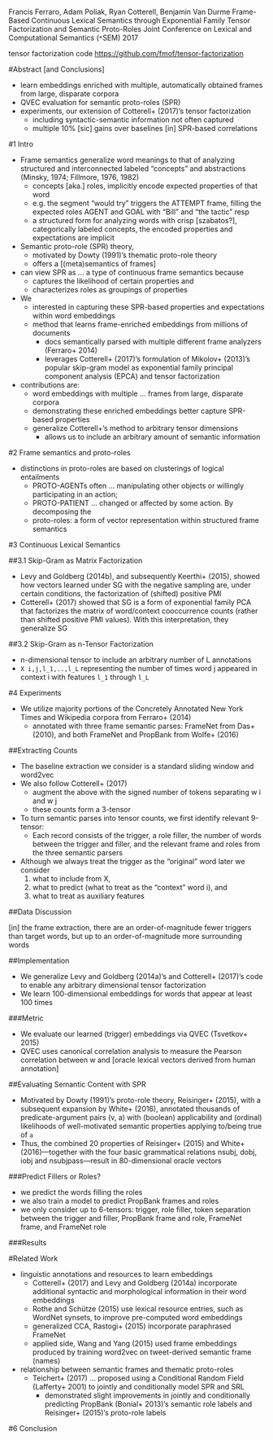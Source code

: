 Francis Ferraro, Adam Poliak, Ryan Cotterell, Benjamin Van Durme
Frame-Based Continuous Lexical Semantics
  through Exponential Family Tensor Factorization and Semantic Proto-Roles
Joint Conference on Lexical and Computational Semantics (`*`SEM) 2017

tensor factorization code https://github.com/fmof/tensor-factorization

#Abstract [and Conclusions]

* learn embeddings enriched with multiple, automatically obtained frames from
  large, disparate corpora
* QVEC evaluation for semantic proto-roles (SPR)
* experiments, our extension of Cotterell+ (2017)’s tensor factorization
  * including syntactic-semantic information not often captured
  * multiple 10% [sic] gains over baselines [in] SPR-based correlations

#1 Intro

* Frame semantics generalize word meanings to that of analyzing structured and
  interconnected labeled “concepts” and abstractions
  (Minsky, 1974; Fillmore, 1976, 1982)
  * concepts [aka.] roles, implicitly encode expected properties of that word
  * e.g. the segment “would try” triggers the ATTEMPT frame,
    filling the expected roles AGENT and GOAL with “Bill” and “the tactic” resp
  * a structured form for analyzing words with crisp [szabatos?], categorically
    labeled concepts, the encoded properties and expectations are implicit
* Semantic proto-role (SPR) theory,
  * motivated by Dowty (1991)’s thematic proto-role theory
  * offers a [(meta)semantics of frames]
* can view SPR as ... a type of continuous frame semantics because
  * captures the likelihood of certain properties and
  * characterizes roles as groupings of properties
* We
  * interested in capturing these SPR-based properties and expectations
    within word embeddings
  * method that learns frame-enriched embeddings from millions of documents
    * docs semantically parsed with multiple different frame analyzers
      (Ferraro+ 2014)
    * leverages Cotterell+ (2017)’s formulation of Mikolov+ (2013)’s popular
      skip-gram model as exponential family principal component analysis (EPCA)
      and tensor factorization
* contributions are:
  * word embeddings with multiple ... frames from large, disparate corpora
  * demonstrating these enriched embeddings better capture SPR-based properties
  * generalize Cotterell+’s method to arbitrary tensor dimensions
    * allows us to include an arbitrary amount of semantic information

#2 Frame semantics and proto-roles

* distinctions in proto-roles are based on clusterings of logical entailments
  * PROTO-AGENTs often ...  manipulating other objects or willingly
    participating in an action;
  * PROTO-PATIENT ... changed or affected by some action. By decomposing the
  * proto-roles:
    a form of vector representation within structured frame semantics

#3 Continuous Lexical Semantics

##3.1 Skip-Gram as Matrix Factorization

* Levy and Goldberg (2014b), and subsequently Keerthi+ (2015), showed how
  vectors learned under SG with the negative sampling are, under certain
  conditions, the factorization of (shifted) positive PMI
* Cotterell+ (2017) showed that SG is a form of exponential family PCA that
  factorizes the matrix of word/context cooccurrence counts (rather than
  shifted positive PMI values). With this interpretation, they generalize SG

##3.2 Skip-Gram as n-Tensor Factorization

* n-dimensional tensor to include an arbitrary number of L annotations
* `X i,j,l_1,..,l_L` representing the number of times word j appeared in
  context i with features `l_1` through `l_L`

#4 Experiments

* We utilize majority portions of the Concretely Annotated New York Times and
  Wikipedia corpora from Ferraro+ (2014)
  * annotated with three frame semantic parses: FrameNet from Das+ (2010), and
    both FrameNet and PropBank from Wolfe+ (2016)

##Extracting Counts

* The baseline extraction we consider is a standard sliding window and word2vec
* We also follow Cotterell+ (2017)
  * augment the above with the signed number of tokens separating w i and w j
  * these counts form a 3-tensor
* To turn semantic parses into tensor counts, we first identify relevant
  9-tensor:
  * Each record consists of the trigger, a role filler,
    the number of words between the trigger and filler, and
    the relevant frame and roles from the three semantic parsers
* Although we always treat the trigger as the “original” word later we consider
  1. what to include from X,
  1. what to predict (what to treat as the “context” word i), and
  1. what to treat as auxiliary features

##Data Discussion

[in] the frame extraction, there are an order-of-magnitude fewer triggers than
target words, but up to an order-of-magnitude more surrounding words

##Implementation

* We generalize Levy and Goldberg (2014a)’s and Cotterell+ (2017)’s code to
  enable any arbitrary dimensional tensor factorization
* We learn 100-dimensional embeddings for words that appear at least 100 times

###Metric

* We evaluate our learned (trigger) embeddings via QVEC (Tsvetkov+ 2015)
* QVEC uses canonical correlation analysis to measure the Pearson correlation
  between w and [oracle lexical vectors derived from human annotation]

##Evaluating Semantic Content with SPR

* Motivated by Dowty (1991)’s proto-role theory, Reisinger+ (2015), with a
  subsequent expansion by White+ (2016),
  annotated thousands of predicate-argument pairs (v, a) with (boolean)
  applicability and (ordinal) likelihoods of well-motivated semantic properties
  applying to/being true of `a`
* Thus, the combined 20 properties of Reisinger+ (2015) and White+
  (2016)—together with the four basic grammatical relations nsubj, dobj, iobj
  and nsubjpass—result in 80-dimensional oracle vectors

###Predict Fillers or Roles?

* we predict the words filling the roles
* we also train a model to predict PropBank frames and roles
* we only consider up to 6-tensors:
  trigger, role filler, token separation between the trigger and filler,
  PropBank frame and role, FrameNet frame, and FrameNet role

###Results

#Related Work

* linguistic annotations and resources to learn embeddings
  * Cotterell+ (2017) and Levy and Goldberg (2014a) incorporate additional
    syntactic and morphological information in their word embeddings
  * Rothe and Schütze (2015) use lexical resource entries, such as WordNet
    synsets, to improve pre-computed word embeddings
  * generalized CCA, Rastogi+ (2015) incorporate paraphrased FrameNet
  * applied side, Wang and Yang (2015) used frame embeddings
    produced by training word2vec on tweet-derived semantic frame (names)
* relationship between semantic frames and thematic proto-roles
  * Teichert+ (2017) ... proposed using a Conditional Random Field
    (Lafferty+ 2001) to jointly and conditionally model SPR and SRL
    * demonstrated slight improvements in jointly and conditionally predicting
    PropBank (Bonial+ 2013)’s semantic role labels and
    Reisinger+ (2015)’s proto-role labels

#6 Conclusion
